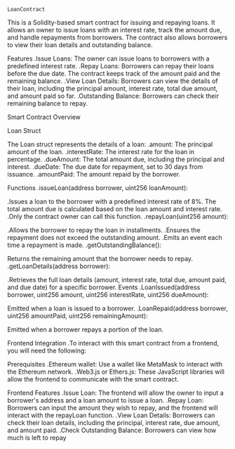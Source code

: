     LoanContract
    
This is a  Solidity-based smart contract for issuing and repaying loans. It allows an owner to issue loans with an interest rate, track the amount due, and handle repayments from borrowers. The contract also allows borrowers to view their loan details and outstanding balance.

Features
.Issue Loans: The owner can issue loans to borrowers with a predefined interest rate.
.Repay Loans: Borrowers can repay their loans before the due date. The contract keeps track of the amount paid and the remaining balance.
.View Loan Details: Borrowers can view the details of their loan, including the principal amount, interest rate, total due amount, and amount paid so far.
.Outstanding Balance: Borrowers can check their remaining balance to repay.

Smart Contract Overview

Loan Struct

The Loan struct represents the details of a loan:
.amount: The principal amount of the loan.
.interestRate: The interest rate for the loan in percentage.
.dueAmount: The total amount due, including the principal and interest.
.dueDate: The due date for repayment, set to 30 days from issuance.
.amountPaid: The amount repaid by the borrower.

Functions
.issueLoan(address borrower, uint256 loanAmount):

.Issues a loan to the borrower with a predefined interest rate of 8%. The total amount due is calculated based on the loan amount and interest rate.
.Only the contract owner can call this function.
.repayLoan(uint256 amount):

.Allows the borrower to repay the loan in installments.
.Ensures the repayment does not exceed the outstanding amount.
.Emits an event each time a repayment is made.
.getOutstandingBalance():

Returns the remaining amount that the borrower needs to repay.
.getLoanDetails(address borrower):

.Retrieves the full loan details (amount, interest rate, total due, amount paid, and due date) for a specific borrower.
Events
.LoanIssued(address borrower, uint256 amount, uint256 interestRate, uint256 dueAmount):

Emitted when a loan is issued to a borrower.
.LoanRepaid(address borrower, uint256 amountPaid, uint256 remainingAmount):

Emitted when a borrower repays a portion of the loan.

Frontend Integration
.To interact with this smart contract from a frontend, you will need the following:

Prerequisites
.Ethereum wallet: Use a wallet like MetaMask to interact with the Ethereum network.
.Web3.js or Ethers.js: These JavaScript libraries will allow the frontend to communicate with the smart contract.

 Frontend Features
.Issue Loan: The frontend will allow the owner to input a borrower's address and a loan amount to issue a loan.
.Repay Loan: Borrowers can input the amount they wish to repay, and the frontend will interact with the repayLoan function.
.View Loan Details: Borrowers can check their loan details, including the principal, interest rate, due amount, and amount paid.
.Check Outstanding Balance: Borrowers can view how much is left to repay
